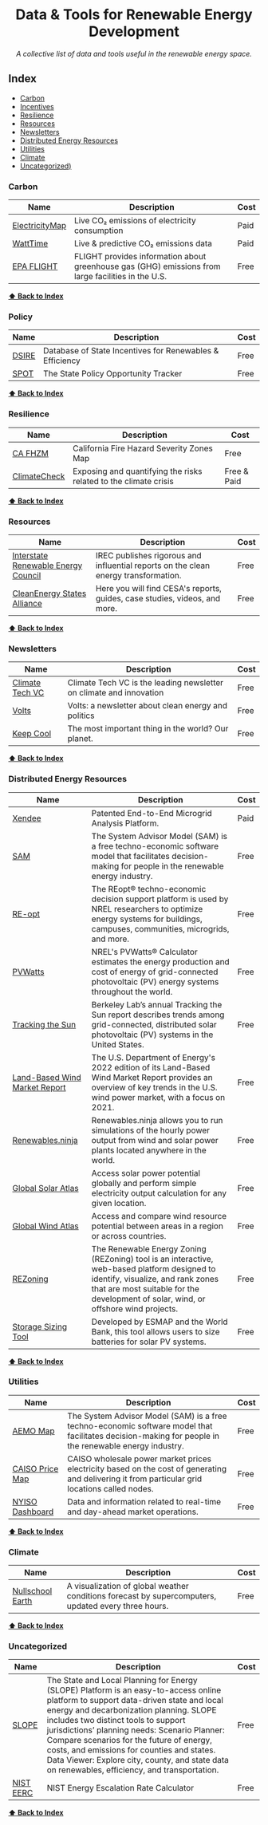 <div align="center">
    <h1>Data & Tools for Renewable Energy Development</h1>
    <i>A collective list of data and tools useful in the renewable energy space.</i>
</div>

## Index

* [Carbon](#carbon)
* [Incentives](#incentives)
* [Resilience](#resilience)
* [Resources](#Resources)
* [Newsletters](#newsletters)
* [Distributed Energy Resources](#der)
* [Utilities](#utilities)
* [Climate](#climate)
* [Uncategorized)](#uncategorized) 

### Carbon
Name | Description | Cost |
|---|---|---|
| [ElectricityMap](https://app.electricitymap.org/map) | Live CO₂ emissions of electricity consumption | Paid |
| [WattTime](https://www.watttime.org/) | Live & predictive CO₂ emissions data | Paid |
| [EPA FLIGHT](https://ghgdata.epa.gov/ghgp/main.do?site_preference=normal) | FLIGHT provides information about greenhouse gas (GHG) emissions from large facilities in the U.S. | Free |

**[⬆ Back to Index](#index)**
<br />

### Policy
Name | Description | Cost |
|---|---|---|
| [DSIRE](https://www.dsireusa.org/) | Database of State Incentives for Renewables & Efficiency | Free |
| [SPOT](https://spotforcleanenergy.org/) | The State Policy Opportunity Tracker | Free |

**[⬆ Back to Index](#index)**
<br />

### Resilience
Name | Description | Cost |
|---|---|---|
| [CA FHZM](https://egis.fire.ca.gov/FHSZ/) | California Fire Hazard Severity Zones Map | Free |
| [ClimateCheck](https://climatecheck.com/) | Exposing and quantifying the risks related to the climate crisis | Free & Paid |

**[⬆ Back to Index](#index)**
<br />

### Resources
Name | Description | Cost |
|---|---|---|
| [Interstate Renewable Energy Council](https://irecusa.org/resources/) | IREC publishes rigorous and influential reports on the clean energy transformation. | Free | 
| [CleanEnergy States Alliance](https://www.cesa.org/resource-library/) | Here you will find CESA's reports, guides, case studies, videos, and more. | Free |

**[⬆ Back to Index](#index)**
<br />

### Newsletters
Name | Description | Cost |
|---|---|---|
| [Climate Tech VC](https://climatetechvc.substack.com/) | Climate Tech VC is the leading newsletter on climate and innovation | Free |
| [Volts](https://www.volts.wtf/) | Volts: a newsletter about clean energy and politics | Free |
| [Keep Cool](https://workweek.com/brand/keep-cool/) | The most important thing in the world? Our planet. | Free |

**[⬆ Back to Index](#index)**
<br />

### Distributed Energy Resources
Name | Description | Cost |
|---|---|---|
| [Xendee](https://xendee.com/) | Patented End-to-End Microgrid Analysis Platform. | Paid |
| [SAM](https://sam.nrel.gov/) | The System Advisor Model (SAM) is a free techno-economic software model that facilitates decision-making for people in the renewable energy industry. | Free |
| [RE-opt](https://reopt.nrel.gov/) | The REopt® techno-economic decision support platform is used by NREL researchers to optimize energy systems for buildings, campuses, communities, microgrids, and more. | Free |
| [PVWatts](https://pvwatts.nrel.gov/) | NREL's PVWatts® Calculator estimates the energy production and cost of energy of grid-connected photovoltaic (PV) energy systems throughout the world. | Free |
| [Tracking the Sun](https://emp.lbl.gov/tracking-the-sun) | Berkeley Lab’s annual Tracking the Sun report describes trends among grid-connected, distributed solar photovoltaic (PV) systems in the United States. | Free |
| [Land-Based Wind Market Report](https://emp.lbl.gov/wind-technologies-market-report) | The U.S. Department of Energy's 2022 edition of its Land-Based Wind Market Report provides an overview of key trends in the U.S. wind power market, with a focus on 2021. | Free |
| [Renewables.ninja](https://www.renewables.ninja/) | Renewables.ninja allows you to run simulations of the hourly power output from wind and solar power plants located anywhere in the world. | Free |
| [Global Solar Atlas](http://globalsolaratlas.info/) | Access solar power potential globally and perform simple electricity output calculation for any given location. | Free |
| [Global Wind Atlas](https://globalwindatlas.info/) | Access and compare wind resource potential between areas in a region or across countries. | Free |
| [REZoning](https://rezoning.energydata.info/) | The Renewable Energy Zoning (REZoning) tool is an interactive, web-based platform designed to identify, visualize, and rank zones that are most suitable for the development of solar, wind, or offshore wind projects. | Free |
| [Storage Sizing Tool](https://storagesizing.energydata.info/) | Developed by ESMAP and the World Bank, this tool allows users to size batteries for solar PV systems. | Free |





**[⬆ Back to Index](#index)**
<br />

### Utilities
Name | Description | Cost |
|---|---|---|
| [AEMO Map](https://www.aemo.com.au/aemo/apps/visualisations/map.html) | The System Advisor Model (SAM) is a free techno-economic software model that facilitates decision-making for people in the renewable energy industry. | Free |
| [CAISO Price Map](http://www.caiso.com/pricemap/Pages/default.aspx) | CAISO wholesale power market prices electricity based on the cost of generating and delivering it from particular grid locations called nodes. | Free |
| [NYISO Dashboard](https://www.nyiso.com/markets) | Data and information related to real-time and day-ahead market operations. | Free |


**[⬆ Back to Index](#index)**
<br />

### Climate
Name | Description | Cost |
|---|---|---|
| [Nullschool Earth](https://earth.nullschool.net/) | A visualization of global weather conditions forecast by supercomputers, updated every three hours. | Free |

**[⬆ Back to Index](#index)**
<br />

### Uncategorized
Name | Description | Cost |
|---|---|---|
| [SLOPE](https://maps.nrel.gov/slope/) | The State and Local Planning for Energy (SLOPE) Platform is an easy-to-access online platform to support data-driven state and local energy and decarbonization planning. SLOPE includes two distinct tools to support jurisdictions’ planning needs: Scenario Planner: Compare scenarios for the future of energy, costs, and emissions for counties and states. Data Viewer: Explore city, county, and state data on renewables, efficiency, and transportation. | Free |
| [NIST EERC](https://pages.nist.gov/eerc/) | NIST Energy Escalation Rate Calculator | Free |


**[⬆ Back to Index](#index)**
<br />


